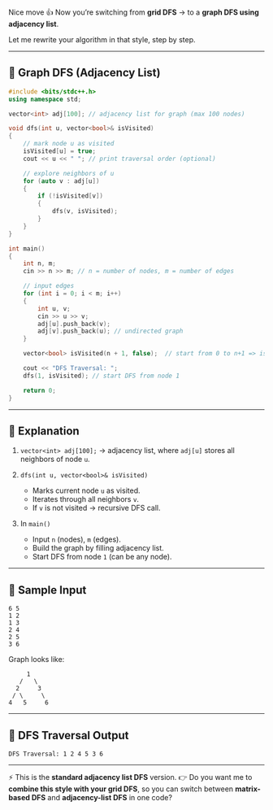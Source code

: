 Nice move 👍
Now you’re switching from **grid DFS** → to a **graph DFS using adjacency list**.

Let me rewrite your algorithm in that style, step by step.

---

## 🔹 Graph DFS (Adjacency List)

```cpp
#include <bits/stdc++.h>
using namespace std;

vector<int> adj[100]; // adjacency list for graph (max 100 nodes)

void dfs(int u, vector<bool>& isVisited)
{
    // mark node u as visited
    isVisited[u] = true;
    cout << u << " "; // print traversal order (optional)

    // explore neighbors of u
    for (auto v : adj[u])
    {
        if (!isVisited[v])
        {
            dfs(v, isVisited);
        }
    }
}

int main()
{
    int n, m;
    cin >> n >> m; // n = number of nodes, m = number of edges

    // input edges
    for (int i = 0; i < m; i++)
    {
        int u, v;
        cin >> u >> v;
        adj[u].push_back(v);
        adj[v].push_back(u); // undirected graph
    }

    vector<bool> isVisited(n + 1, false);  // start from 0 to n+1 => isVisited: [F] [F] [F] [F] [F] [F]

    cout << "DFS Traversal: ";
    dfs(1, isVisited); // start DFS from node 1

    return 0;
}
```

---

## 🔹 Explanation

1. `vector<int> adj[100];`
   → adjacency list, where `adj[u]` stores all neighbors of node `u`.

2. `dfs(int u, vector<bool>& isVisited)`

   * Marks current node `u` as visited.
   * Iterates through all neighbors `v`.
   * If `v` is not visited → recursive DFS call.

3. In `main()`

   * Input `n` (nodes), `m` (edges).
   * Build the graph by filling adjacency list.
   * Start DFS from node `1` (can be any node).

---

## 🔹 Sample Input

```
6 5
1 2
1 3
2 4
2 5
3 6
```

Graph looks like:

```
     1
   /   \
  2     3
 / \     \
4   5     6
```

---

## 🔹 DFS Traversal Output

```
DFS Traversal: 1 2 4 5 3 6
```

---

⚡ This is the **standard adjacency list DFS** version.
👉 Do you want me to **combine this style with your grid DFS**, so you can switch between **matrix-based DFS** and **adjacency-list DFS** in one code?
